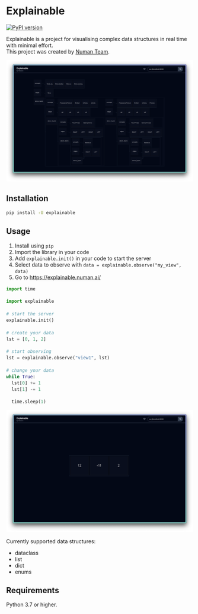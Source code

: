 # Explainable

[![PyPI version](https://img.shields.io/pypi/v/explainable.svg)](https://pypi.org/project/explainable/)

Explainable is a project for visualising complex data structures in real time with minimal effort.  
This project was created by [Numan Team](https://numan.ai/).

![plot](./demo.png)

## Installation

```sh
pip install -U explainable
```

## Usage

1. Install using `pip`
2. Import the library in your code
3. Add `explainable.init()` in your code to start the server
4. Select data to observe with `data = explainable.observe("my_view", data)`
5. Go to https://explainable.numan.ai/

```python
import time

import explainable

# start the server
explainable.init()

# create your data
lst = [0, 1, 2]

# start observing
lst = explainable.observe("view1", lst)

# change your data
while True:
  lst[0] += 1
  lst[1] -= 1

  time.sleep(1)
```

![plot](./demo2.png)

Currently supported data structures:
- dataclass
- list
- dict
- enums

## Requirements

Python 3.7 or higher.

